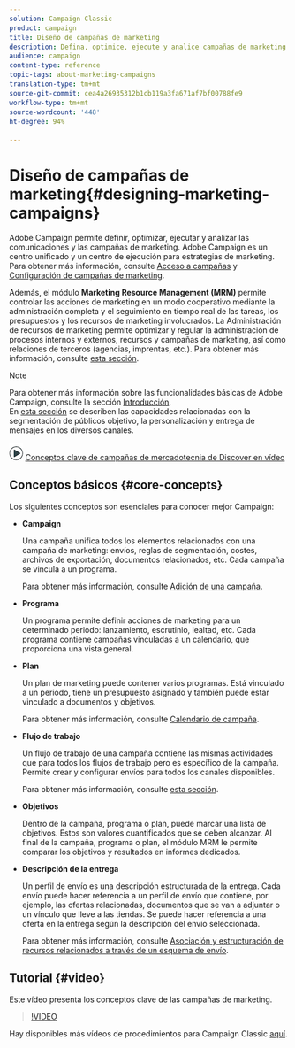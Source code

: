 ```yaml
---
solution: Campaign Classic
product: campaign
title: Diseño de campañas de marketing
description: Defina, optimice, ejecute y analice campañas de marketing.
audience: campaign
content-type: reference
topic-tags: about-marketing-campaigns
translation-type: tm+mt
source-git-commit: cea4a26935312b1cb119a3fa671af7bf00788fe9
workflow-type: tm+mt
source-wordcount: '448'
ht-degree: 94%

---
```



# Diseño de campañas de marketing{#designing-marketing-campaigns}

Adobe Campaign permite definir, optimizar, ejecutar y analizar las comunicaciones y las campañas de marketing. Adobe Campaign es un centro unificado y un centro de ejecución para estrategias de marketing. Para obtener más información, consulte [Acceso a campañas](../../campaign/using/accessing-campaigns.md) y [Configuración de campañas de marketing](../../campaign/using/setting-up-marketing-campaigns.md).

Además, el módulo **Marketing Resource Management (MRM)** permite controlar las acciones de marketing en un modo cooperativo mediante la administración completa y el seguimiento en tiempo real de las tareas, los presupuestos y los recursos de marketing involucrados. La Administración de recursos de marketing permite optimizar y regular la administración de procesos internos y externos, recursos y campañas de marketing, así como relaciones de terceros (agencias, imprentas, etc.). Para obtener más información, consulte [esta sección](../../campaign/using/about-marketing-resource-management.md).

>[!NOTE]
>
>Para obtener más información sobre las funcionalidades básicas de Adobe Campaign, consulte la sección [Introducción](../../platform/using/about-adobe-campaign-classic.md).\
>En [esta sección](../../delivery/using/steps-about-delivery-creation-steps.md) se describen las capacidades relacionadas con la segmentación de públicos objetivo, la personalización y entrega de mensajes en los diversos canales.

![](assets/do-not-localize/how-to-video.png) [Conceptos clave de campañas de mercadotecnia de Discover en vídeo](#video)

## Conceptos básicos {#core-concepts}

Los siguientes conceptos son esenciales para conocer mejor Campaign:

* **Campaign**

   Una campaña unifica todos los elementos relacionados con una campaña de marketing: envíos, reglas de segmentación, costes, archivos de exportación, documentos relacionados, etc. Cada campaña se vincula a un programa.

   Para obtener más información, consulte [Adición de una campaña](../../campaign/using/setting-up-marketing-campaigns.md#adding-a-campaign).

* **Programa**

   Un programa permite definir acciones de marketing para un determinado periodo: lanzamiento, escrutinio, lealtad, etc. Cada programa contiene campañas vinculadas a un calendario, que proporciona una vista general.

* **Plan**

   Un plan de marketing puede contener varios programas. Está vinculado a un periodo, tiene un presupuesto asignado y también puede estar vinculado a documentos y objetivos.

   Para obtener más información, consulte [Calendario de campaña](../../campaign/using/accessing-marketing-campaigns.md#campaign-calendar).

* **Flujo de trabajo**

   Un flujo de trabajo de una campaña contiene las mismas actividades que para todos los flujos de trabajo pero es específico de la campaña. Permite crear y configurar envíos para todos los canales disponibles.

   Para obtener más información, consulte [esta sección](../../campaign/using/marketing-campaign-deliveries.md#building-the-main-target-in-a-workflow).

* **Objetivos**

   Dentro de la campaña, programa o plan, puede marcar una lista de objetivos. Estos son valores cuantificados que se deben alcanzar. Al final de la campaña, programa o plan, el módulo MRM le permite comparar los objetivos y resultados en informes dedicados.

* **Descripción de la entrega**

   Un perfil de envío es una descripción estructurada de la entrega. Cada envío puede hacer referencia a un perfil de envío que contiene, por ejemplo, las ofertas relacionadas, documentos que se van a adjuntar o un vínculo que lleve a las tiendas. Se puede hacer referencia a una oferta en la entrega según la descripción del envío seleccionada.

   Para obtener más información, consulte [Asociación y estructuración de recursos relacionados a través de un esquema de envío](../../campaign/using/marketing-campaign-deliveries.md#associating-and-structuring-resources-linked-via-a-delivery-outline).

## Tutorial {#video}

Este vídeo presenta los conceptos clave de las campañas de marketing.

>[!VIDEO](https://video.tv.adobe.com/v/35131?quality=12)

Hay disponibles más vídeos de procedimientos para Campaign Classic [aquí](https://experienceleague.adobe.com/docs/campaign-classic-learn/tutorials/overview.html?lang=es).
